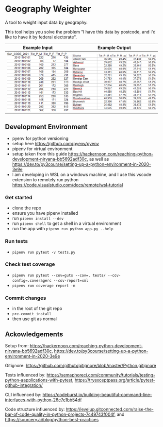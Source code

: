 # Geography Weighter

A tool to weight input data by geography.

This tool helps you solve the problem "I have this data by postcode, and I'd like to have it by federal electorate".

| Example Input| Example Output |
|--------------|-----------|
| ![Output Example Image](readme/data-sa1.png) |  ![Output Example Image](readme/data-district.png)  |


## Development Environment

- pyenv for python versioning
- setup here <https://github.com/pyenv/pyenv>
- pipenv for virtual environment
- setup taken from this guide <https://hackernoon.com/reaching-python-development-nirvana-bb5692adf30c>, as well as https://dev.to/py3course/setting-up-a-python-environment-in-2020-3e9e
- I am developing in WSL on a windows machine, and I use this vscode extension to remotely run python <https://code.visualstudio.com/docs/remote/wsl-tutorial>

### Get started

- clone the repo
- ensure you have pipenv installed
- run `pipenv install --dev`
- run `pipenv shell` to get a shell in a virtual environment
- run the app with `pipenv run python app.py --help`

### Run tests

- `pipenv run pytest -v tests.py`

### Check test coverage

- `pipenv run pytest --cov=guts --cov=. tests/ --cov-config=.coveragerc --cov-report=xml`
- `pipenv run coverage report -m`

### Commit changes

- in the root of the git repo
- `pre-commit install`
- then use git as normal

## Ackowledgements

Setup from: <https://hackernoon.com/reaching-python-development-nirvana-bb5692adf30c>, https://dev.to/py3course/setting-up-a-python-environment-in-2020-3e9e

Gitignore: <https://github.com/github/gitignore/blob/master/Python.gitignore>

Tests influenced by: <https://semaphoreci.com/community/tutorials/testing-python-aapplications-with-pytest>,
<https://tryexceptpass.org/article/pytest-github-integration/>

CLI influenced by: <https://codeburst.io/building-beautiful-command-line-interfaces-with-python-26c7e1bb54df>

Code structure influenced by: <https://levelup.gitconnected.com/raise-the-bar-of-code-quality-in-python-projects-7c49743f004f>, and <https://sourcery.ai/blog/python-best-practices>
